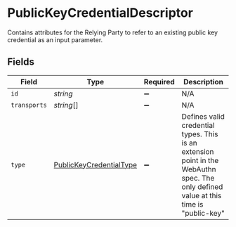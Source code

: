# PublicKeyCredentialDescriptor

Contains attributes for the Relying Party to refer to an existing public key credential as an input parameter.


## Fields

| Field                                                                                                                                | Type                                                                                                                                 | Required                                                                                                                             | Description                                                                                                                          |
| ------------------------------------------------------------------------------------------------------------------------------------ | ------------------------------------------------------------------------------------------------------------------------------------ | ------------------------------------------------------------------------------------------------------------------------------------ | ------------------------------------------------------------------------------------------------------------------------------------ |
| `id`                                                                                                                                 | *string*                                                                                                                             | :heavy_minus_sign:                                                                                                                   | N/A                                                                                                                                  |
| `transports`                                                                                                                         | *string*[]                                                                                                                           | :heavy_minus_sign:                                                                                                                   | N/A                                                                                                                                  |
| `type`                                                                                                                               | [PublicKeyCredentialType](../../models/shared/publickeycredentialtype.md)                                                            | :heavy_minus_sign:                                                                                                                   | Defines valid credential types. This is an extension point in the WebAuthn spec. The only defined value at this time is "public-key" |